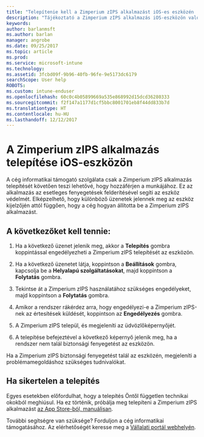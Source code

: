 ```yaml
---
title: "Telepítenie kell a Zimperium zIPS alkalmazást iOS-es eszközén | Microsoft Docs"
description: "Tájékoztató a Zimperium zIPS alkalmazás iOS-eszközön való telepítéséről."
keywords: 
author: barlanmsft
ms.author: barlan
manager: angrobe
ms.date: 09/25/2017
ms.topic: article
ms.prod: 
ms.service: microsoft-intune
ms.technology: 
ms.assetid: 3fcbd09f-9b96-40fb-96fe-9e5173dc6179
searchScope: User help
ROBOTS: 
ms.custom: intune-enduser
ms.openlocfilehash: 60c0c4b05899669a535e868992d15dcd36280333
ms.sourcegitcommit: f2f147a1177d1cf5bbc8001701eb8f44dd833b7d
ms.translationtype: HT
ms.contentlocale: hu-HU
ms.lasthandoff: 12/12/2017
---
```

# <a name="install-zimperium-zips-on-your-ios-device"></a>A Zimperium zIPS alkalmazás telepítése iOS-eszközön

A cég informatikai támogató szolgálata csak a Zimperium zIPS alkalmazás telepítését követően teszi lehetővé, hogy hozzáférjen a munkájához. Ez az alkalmazás az esetleges fenyegetések felderítésével segíti az eszköz védelmét. Elképzelhető, hogy különböző üzenetek jelennek meg az eszköz kijelzőjén attól függően, hogy a cég hogyan állította be a Zimperium zIPS alkalmazást.

## <a name="what-you-need-to-do"></a>A következőket kell tennie: 

1.  Ha a következő üzenet jelenik meg, akkor a **Telepítés** gombra koppintással engedélyezheti a Zimperium zIPS telepítését az eszközön.

2. Ha a következő üzenetet látja, koppintson a **Beállítások** gombra, kapcsolja be a **Helyalapú szolgáltatásokat**, majd koppintson a **Folytatás** gombra.

3. Tekintse át a Zimperium zIPS használatához szükséges engedélyeket, majd koppintson a **Folytatás** gombra.

4. Amikor a rendszer rákérdez arra, hogy engedélyezi-e a Zimperium zIPS-nek az értesítések küldését, koppintson az **Engedélyezés** gombra.

5. A Zimperium zIPS települ, és megjeleníti az üdvözlőképernyőjét.

6. A telepítése befejeztével a következő képernyő jelenik meg, ha a rendszer nem talál biztonsági fenyegetést az eszközön.

Ha a Zimperium zIPS biztonsági fenyegetést talál az eszközén, megjeleníti a problémamegoldáshoz szükséges tudnivalókat.

## <a name="if-the-installation-doesnt-work"></a>Ha sikertelen a telepítés

Egyes esetekben előfordulhat, hogy a telepítés Öntől független technikai okokból meghiúsul. Ha ez történik, próbálja meg telepíteni a Zimperium zIPS alkalmazást [az App Store-ból, manuálisan](https://itunes.apple.com/app/zimperium-zips/id1030924459).

További segítségre van szüksége? Forduljon a cég informatikai támogatásához. Az elérhetőségét keresse meg a [Vállalati portál webhelyén](https://portal.manage.microsoft.com#HelpDeskDialog).
